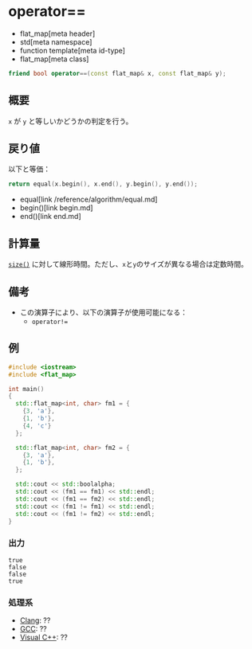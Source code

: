# operator==
* flat_map[meta header]
* std[meta namespace]
* function template[meta id-type]
* flat_map[meta class]

```cpp
friend bool operator==(const flat_map& x, const flat_map& y);
```

## 概要
`x` が `y` と等しいかどうかの判定を行う。


## 戻り値
以下と等価：

```cpp
return equal(x.begin(), x.end(), y.begin(), y.end());
```
* equal[link /reference/algorithm/equal.md]
* begin()[link begin.md]
* end()[link end.md]


## 計算量
[`size()`](size.md) に対して線形時間。ただし、`x`と`y`のサイズが異なる場合は定数時間。


## 備考
- この演算子により、以下の演算子が使用可能になる：
    - `operator!=`


## 例
```cpp example
#include <iostream>
#include <flat_map>

int main()
{
  std::flat_map<int, char> fm1 = {
    {3, 'a'},
    {1, 'b'},
    {4, 'c'}
  };

  std::flat_map<int, char> fm2 = {
    {3, 'a'},
    {1, 'b'},
  };

  std::cout << std::boolalpha;
  std::cout << (fm1 == fm1) << std::endl;
  std::cout << (fm1 == fm2) << std::endl;
  std::cout << (fm1 != fm1) << std::endl;
  std::cout << (fm1 != fm2) << std::endl;
}
```

### 出力
```
true
false
false
true
```

### 処理系
- [Clang](/implementation.md#clang): ??
- [GCC](/implementation.md#gcc): ??
- [Visual C++](/implementation.md#visual_cpp): ??

